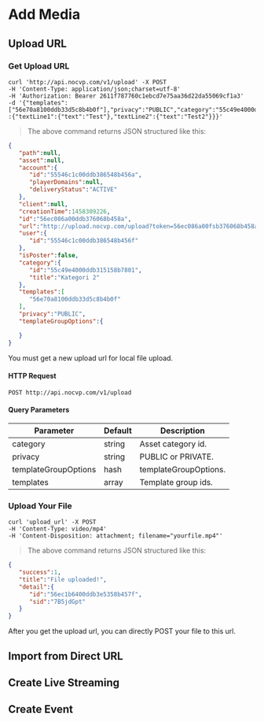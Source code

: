 
# Add Media

## Upload URL

### Get Upload URL
```shell
curl 'http://api.nocvp.com/v1/upload' -X POST
-H 'Content-Type: application/json;charset=utf-8'
-H 'Authorization: Bearer 2611f787760c1ebcd7e75aa36d22da55069cf1a3'
-d '{"templates":["56e70a8100ddb33d5c8b4b0f"],"privacy":"PUBLIC","category":"55c49e4000ddb315158b7801","templateGroupOptions"
:{"textLine1":{"text":"Test"},"textLine2":{"text":"Test2"}}}'
```

> The above command returns JSON structured like this:

```json
{
   "path":null,
   "asset":null,
   "account":{
      "id":"55546c1c00ddb386548b456a",
      "playerDomains":null,
      "deliveryStatus":"ACTIVE"
   },
   "client":null,
   "creationTime":1458309226,
   "id":"56ec086a00ddb376068b458a",
   "url":"http://upload.nocvp.com/upload?token=56ec086a00fsb376068b458a",
   "user":{
      "id":"55546c1c00ddb386548b456f"
   },
   "isPoster":false,
   "category":{
      "id":"55c49e4000ddb315158b7801",
      "title":"Kategori 2"
   },
   "templates":[
      "56e70a8100ddb33d5c8b4b0f"
   ],
   "privacy":"PUBLIC",
   "templateGroupOptions":{

   }
}
```

You must get a new upload url for local file upload.

#### HTTP Request

`POST http://api.nocvp.com/v1/upload`

#### Query Parameters

Parameter | Default | Description
--------- | ------- | -----------
category | string | Asset category id.
privacy | string | PUBLIC or PRIVATE.
templateGroupOptions | hash | templateGroupOptions.
templates | array | Template group ids.


### Upload Your File

```shell
curl 'upload_url' -X POST
-H 'Content-Type: video/mp4'
-H 'Content-Disposition: attachment; filename="yourfile.mp4"'
```

> The above command returns JSON structured like this:

```json
{
   "success":1,
   "title":"File uploaded!",
   "detail":{
      "id":"56ec1b6400ddb3e5358b457f",
      "sid":"7B5jdGpt"
   }
}
```
After you get the upload url, you can directly POST your file to this url.

## Import from Direct URL

## Create Live Streaming

## Create Event

